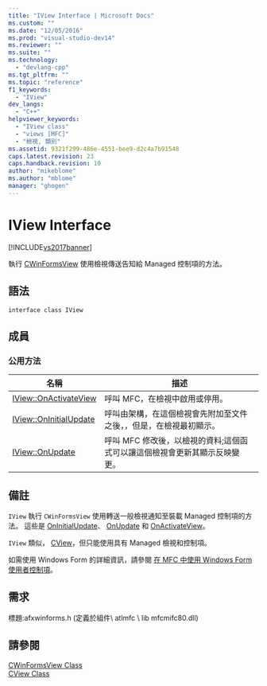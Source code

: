 ```yaml
---
title: "IView Interface | Microsoft Docs"
ms.custom: ""
ms.date: "12/05/2016"
ms.prod: "visual-studio-dev14"
ms.reviewer: ""
ms.suite: ""
ms.technology: 
  - "devlang-cpp"
ms.tgt_pltfrm: ""
ms.topic: "reference"
f1_keywords: 
  - "IView"
dev_langs: 
  - "C++"
helpviewer_keywords: 
  - "IView class"
  - "views [MFC]"
  - "檢視, 類別"
ms.assetid: 9321f299-486e-4551-bee9-d2c4a7b91548
caps.latest.revision: 23
caps.handback.revision: 10
author: "mikeblome"
ms.author: "mblome"
manager: "ghogen"
---
```

# IView Interface
[!INCLUDE[vs2017banner](../../assembler/inline/includes/vs2017banner.md)]

執行 [CWinFormsView](../../mfc/reference/cwinformsview-class.md) 使用檢視傳送告知給 Managed 控制項的方法。  
  
## 語法  
  
```  
interface class IView  
```  
  
## 成員  
  
### 公用方法  
  
|名稱|描述|  
|--------|--------|  
|[IView::OnActivateView](../Topic/IView::OnActivateView.md)|呼叫 MFC，在檢視中啟用或停用。|  
|[IView::OnInitialUpdate](../Topic/IView::OnInitialUpdate.md)|呼叫由架構，在這個檢視會先附加至文件之後，，但是，在檢視最初顯示。|  
|[IView::OnUpdate](../Topic/IView::OnUpdate.md)|呼叫 MFC 修改後，以檢視的資料;這個函式可以讓這個檢視會更新其顯示反映變更。|  
  
## 備註  
 `IView` 執行 `CWinFormsView` 使用轉送一般檢視通知至裝載 Managed 控制項的方法。  這些是 [OnInitialUpdate](../Topic/IView::OnInitialUpdate.md)、 [OnUpdate](../Topic/IView::OnUpdate.md) 和 [OnActivateView](../Topic/IView::OnActivateView.md)。  
  
 `IView` 類似， [CView](../../mfc/reference/cview-class.md)，但只能使用具有 Managed 檢視和控制項。  
  
 如需使用 Windows Form 的詳細資訊，請參閱 [在 MFC 中使用 Windows Form 使用者控制項](../../dotnet/using-a-windows-form-user-control-in-mfc.md)。  
  
## 需求  
 標題:afxwinforms.h \(定義於組件\\ atlmfc \\ lib mfcmifc80.dll\)  
  
## 請參閱  
 [CWinFormsView Class](../../mfc/reference/cwinformsview-class.md)   
 [CView Class](../../mfc/reference/cview-class.md)